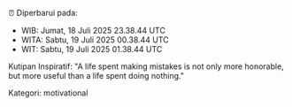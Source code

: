 ⏰ Diperbarui pada:
- WIB: Jumat, 18 Juli 2025 23.38.44 UTC
- WITA: Sabtu, 19 Juli 2025 00.38.44 UTC
- WIT: Sabtu, 19 Juli 2025 01.38.44 UTC

Kutipan Inspiratif:
"A life spent making mistakes is not only more honorable, but more useful than a life spent doing nothing."


Kategori: motivational


